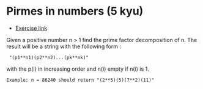 # Pirmes in numbers (5 kyu)

- [Exercise link](https://www.codewars.com/kata/54d512e62a5e54c96200019e)

Given a positive number n > 1 find the prime factor decomposition of n. The result will be a string with the following form :

```
 "(p1**n1)(p2**n2)...(pk**nk)"
```

with the p(i) in increasing order and n(i) empty if n(i) is 1.

```
Example: n = 86240 should return "(2**5)(5)(7**2)(11)"
```
